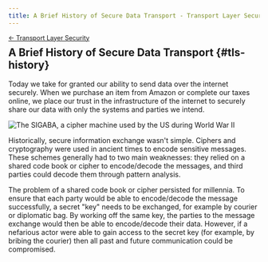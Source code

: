 ```yaml
---
title: A Brief History of Secure Data Transport - Transport Layer Security
---
```


<div style="font-size: 0.9em; margin-bottom: -20px;"><a href="/books/api-security/tls/">&larr; Transport Layer Security</a></div>

## A Brief History of Secure Data Transport {#tls-history}

Today we take for granted our ability to send data over the internet securely. When we purchase an item from Amazon or complete our taxes online, we place our trust in the infrastructure of the internet to securely share our data with only the systems and parties we intend.

![The SIGABA, a cipher machine used by the US during World War II](/img/books/api-security/tls/images/SIGABA-labelled-2.jpg "The SIGABA, a cipher machine used by the US during World War II")

Historically, secure information exchange wasn't simple. Ciphers and cryptography were used in ancient times to encode sensitive messages. These schemes generally had to two main weaknesses: they relied on a shared code book or cipher to encode/decode the messages, and third parties could decode them through pattern analysis.

The problem of a shared code book or cipher persisted for millennia. To ensure that each party would be able to encode/decode the message successfully, a secret "key" needs to be exchanged, for example by courier or diplomatic bag. By working off the same key, the parties to the message exchange would then be able to encode/decode their data. However, if a nefarious actor were able to gain access to the secret key (for example, by bribing the courier) then all past and future communication could be compromised.
